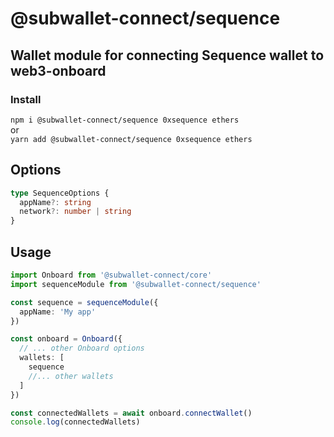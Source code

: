 # @subwallet-connect/sequence

## Wallet module for connecting Sequence wallet to web3-onboard

### Install

`npm i @subwallet-connect/sequence 0xsequence ethers`  
or  
`yarn add @subwallet-connect/sequence 0xsequence ethers`

## Options

```typescript
type SequenceOptions {
  appName?: string
  network?: number | string
}
```

## Usage

```typescript
import Onboard from '@subwallet-connect/core'
import sequenceModule from '@subwallet-connect/sequence'

const sequence = sequenceModule({
  appName: 'My app'
})

const onboard = Onboard({
  // ... other Onboard options
  wallets: [
    sequence
    //... other wallets
  ]
})

const connectedWallets = await onboard.connectWallet()
console.log(connectedWallets)
```
